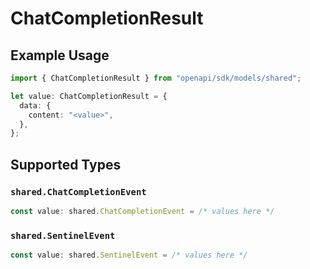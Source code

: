 # ChatCompletionResult

## Example Usage

```typescript
import { ChatCompletionResult } from "openapi/sdk/models/shared";

let value: ChatCompletionResult = {
  data: {
    content: "<value>",
  },
};
```

## Supported Types

### `shared.ChatCompletionEvent`

```typescript
const value: shared.ChatCompletionEvent = /* values here */
```

### `shared.SentinelEvent`

```typescript
const value: shared.SentinelEvent = /* values here */
```


